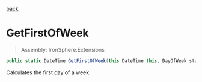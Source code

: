 ﻿

[back](/IronSphere.Extensions/DateTimeExtension)

# GetFirstOfWeek

> Assembly: IronSphere.Extensions

```csharp
public static DateTime GetFirstOfWeek(this DateTime this, DayOfWeek startOfWeek = 1)
```

Calculates the first day of a week.

 
